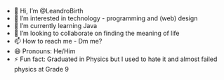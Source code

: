 - 👋 Hi, I’m @LeandroBirth
- 👀 I’m interested in technology - programming and (web) design
- 🌱 I’m currently learning Java
- 💞️ I’m looking to collaborate on finding the meaning of life
- 📫 How to reach me - Dm me?
- 😄 Pronouns: He/Him
- ⚡ Fun fact: Graduated in Physics but I used to hate it and almost failed physics at Grade 9

<!---
LeandroBirth/LeandroBirth is a ✨ special ✨ repository because its `README.md` (this file) appears on your GitHub profile.
You can click the Preview link to take a look at your changes.
--->
